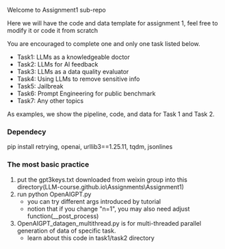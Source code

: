 Welcome to Assignment1 sub-repo

Here we will have the code and data template for assignment 1, feel free to modify it or code it from scratch

You are encouraged  to complete one and only one task listed below.

- Task1: LLMs as a knowledgeable doctor
- Task2: LLMs for AI feedback
- Task3: LLMs as a data quality evaluator
- Task4: Using LLMs to remove sensitive info
- Task5: Jailbreak
- Task6: Prompt Engineering for public benchmark
- Task7: Any other topics

As examples, we show the pipeline, code, and data for Task 1 and Task 2.

### Dependecy
pip install retrying, openai, urllib3==1.25.11, tqdm, jsonlines

### The most basic practice
  1. put the gpt3keys.txt downloaded from weixin group into this directory(LLM-course.github.io\Assignments\Assignment1)
  2. run python OpenAIGPT.py
       - you can try different args introduced by tutorial
       - notion that if you change "n=1", you may also need adjust function(__post_process)   
  3. OpenAIGPT_datagen_multithread.py is for multi-threaded parallel generation of data of specific task.
       - learn about this code in task1/task2 directory

